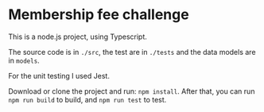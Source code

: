 # Membership fee challenge

This is a node.js project, using Typescript.

The source code is in `./src`, the test are in `./tests` and the data models are in `models`.

For the unit testing I used Jest.

Download or clone the project and run: `npm install`. After that, you can run `npm run build` to build, and `npm run test` to test.
